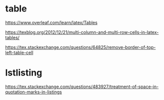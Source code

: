 # table

https://www.overleaf.com/learn/latex/Tables

https://texblog.org/2012/12/21/multi-column-and-multi-row-cells-in-latex-tables/

https://tex.stackexchange.com/questions/64825/remove-border-of-top-left-table-cell

# lstlisting

https://tex.stackexchange.com/questions/483927/treatment-of-space-in-quotation-marks-in-listings
